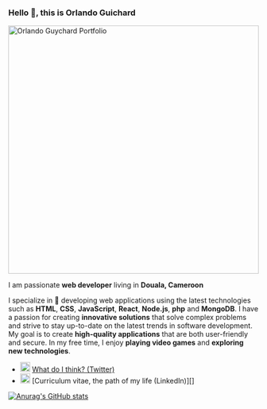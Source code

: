 ### Hello 👋, this is Orlando Guichard

<a href="https://my-portfolio-orlando-guy.vercel.app" rel="nofollow"><img src="https://my-portfolio-orlando-guy.vercel.app/static/media/portfolio_cover.59cb812de5fbba85e64c.png" alt="Orlando Guychard Portfolio" style="width: 100%;height:500px;"></a>

I am passionate **web developer** living in **Douala, Cameroon**

I specialize in 🔭 developing web applications using the latest technologies such as **HTML**, **CSS**, **JavaScript**, **React**, **Node.js**, **php** and **MongoDB**. I have a passion for creating **innovative solutions** that solve complex problems and strive to stay up-to-date on the latest trends in software development. My goal is to create **high-quality applications** that are both user-friendly and secure. In my free time, I enjoy **playing video games** and **exploring new technologies**.

* <img class="emoji" alt="bird" height="20" width="20" src="https://github.githubassets.com/images/icons/emoji/unicode/1f426.png"> [What do I think? (Twitter)][]
* <img class="emoji" alt="bow_and_arrow" height="20" width="20" src="https://github.githubassets.com/images/icons/emoji/unicode/1f3f9.png"> [Curriculum vitae, the path of my life (LinkedIn)][]

[What do I think? (Twitter)]: https://twitter.com/orlando_guich
[Curriculom vitae, the path of my life (LinkedIn)]: https://www.linkedin.com/in/orlando-guychard-731a15201

[![Anurag's GitHub stats](https://github-readme-stats.vercel.app/api?username=anuraghazra)](https://github.com/anuraghazra/github-readme-stats)
